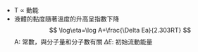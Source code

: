 - T $\propto$ 動能
- 液體的黏度隨著溫度的升高呈指數下降
$$
\log\eta=\log A+\frac{\Delta Ea}{2.303RT}
$$
A: 常數，與分子量和分子數有關
$\Delta E$: 初始流動能量